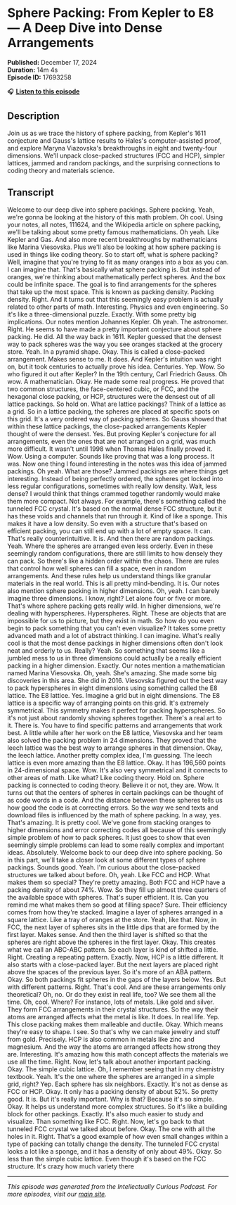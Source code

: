# Sphere Packing: From Kepler to E8 — A Deep Dive into Dense Arrangements

**Published:** December 17, 2024  
**Duration:** 14m 4s  
**Episode ID:** 17693258

🎧 **[Listen to this episode](https://intellectuallycurious.buzzsprout.com/2529712/episodes/17693258-sphere-packing-from-kepler-to-e8-—-a-deep-dive-into-dense-arrangements)**

## Description

Join us as we trace the history of sphere packing, from Kepler's 1611 conjecture and Gauss's lattice results to Hales's computer-assisted proof, and explore Maryna Viazovska's breakthroughs in eight and twenty-four dimensions. We'll unpack close-packed structures (FCC and HCP), simpler lattices, jammed and random packings, and the surprising connections to coding theory and materials science.

## Transcript

Welcome to our deep dive into sphere packings. Sphere packing. Yeah, we're gonna be looking at the history of this math problem. Oh cool. Using your notes, all notes, 111624, and the Wikipedia article on sphere packing, we'll be talking about some pretty famous mathematicians. Oh yeah. Like Kepler and Gas. And also more recent breakthroughs by mathematicians like Marina Viesovska. Plus we'll also be looking at how sphere packing is used in things like coding theory. So to start off, what is sphere packing? Well, imagine that you're trying to fit as many oranges into a box as you can. I can imagine that. That's basically what sphere packing is. But instead of oranges, we're thinking about mathematically perfect spheres. And the box could be infinite space. The goal is to find arrangements for the spheres that take up the most space. This is known as packing density. Packing density. Right. And it turns out that this seemingly easy problem is actually related to other parts of math. Interesting. Physics and even engineering. So it's like a three-dimensional puzzle. Exactly. With some pretty big implications. Our notes mention Johannes Kepler. Oh yeah. The astronomer. Right. He seems to have made a pretty important conjecture about sphere packing. He did. All the way back in 1611. Kepler guessed that the densest way to pack spheres was the way you see oranges stacked at the grocery store. Yeah. In a pyramid shape. Okay. This is called a close-packed arrangement. Makes sense to me. It does. And Kepler's intuition was right on, but it took centuries to actually prove his idea. Centuries. Yep. Wow. So who figured it out after Kepler? In the 19th century, Carl Friedrich Gauss. Oh wow. A mathematician. Okay. He made some real progress. He proved that two common structures, the face-centered cubic, or FCC, and the hexagonal close packing, or HCP, structures were the densest out of all lattice packings. So hold on. What are lattice packings? Think of a lattice as a grid. So in a lattice packing, the spheres are placed at specific spots on this grid. It's a very ordered way of packing spheres. So Gauss showed that within these lattice packings, the close-packed arrangements Kepler thought of were the densest. Yes. But proving Kepler's conjecture for all arrangements, even the ones that are not arranged on a grid, was much more difficult. It wasn't until 1998 when Thomas Hales finally proved it. Wow. Using a computer. Sounds like proving that was a long process. It was. Now one thing I found interesting in the notes was this idea of jammed packings. Oh yeah. What are those? Jammed packings are where things get interesting. Instead of being perfectly ordered, the spheres get locked into less regular configurations, sometimes with really low density. Wait, less dense? I would think that things crammed together randomly would make them more compact. Not always. For example, there's something called the tunneled FCC crystal. It's based on the normal dense FCC structure, but it has these voids and channels that run through it. Kind of like a sponge. This makes it have a low density. So even with a structure that's based on efficient packing, you can still end up with a lot of empty space. It can. That's really counterintuitive. It is. And then there are random packings. Yeah. Where the spheres are arranged even less orderly. Even in these seemingly random configurations, there are still limits to how densely they can pack. So there's like a hidden order within the chaos. There are rules that control how well spheres can fill a space, even in random arrangements. And these rules help us understand things like granular materials in the real world. This is all pretty mind-bending. It is. Our notes also mention sphere packing in higher dimensions. Oh, yeah. I can barely imagine three dimensions. I know, right? Let alone four or five or more. That's where sphere packing gets really wild. In higher dimensions, we're dealing with hyperspheres. Hyperspheres. Right. These are objects that are impossible for us to picture, but they exist in math. So how do you even begin to pack something that you can't even visualize? It takes some pretty advanced math and a lot of abstract thinking. I can imagine. What's really cool is that the most dense packings in higher dimensions often don't look neat and orderly to us. Really? Yeah. So something that seems like a jumbled mess to us in three dimensions could actually be a really efficient packing in a higher dimension. Exactly. Our notes mention a mathematician named Marina Viesovska. Oh, yeah. She's amazing. She made some big discoveries in this area. She did in 2016. Viesovska figured out the best way to pack hyperspheres in eight dimensions using something called the E8 lattice. The E8 lattice. Yes. Imagine a grid but in eight dimensions. The E8 lattice is a specific way of arranging points on this grid. It's extremely symmetrical. This symmetry makes it perfect for packing hyperspheres. So it's not just about randomly shoving spheres together. There's a real art to it. There is. You have to find specific patterns and arrangements that work best. A little while after her work on the E8 lattice, Viesovska and her team also solved the packing problem in 24 dimensions. They proved that the leech lattice was the best way to arrange spheres in that dimension. Okay, the leech lattice. Another pretty complex idea, I'm guessing. The leech lattice is even more amazing than the E8 lattice. Okay. It has 196,560 points in 24-dimensional space. Wow. It's also very symmetrical and it connects to other areas of math. Like what? Like coding theory. Hold on. Sphere packing is connected to coding theory. Believe it or not, they are. Wow. It turns out that the centers of spheres in certain packings can be thought of as code words in a code. And the distance between these spheres tells us how good the code is at correcting errors. So the way we send texts and download files is influenced by the math of sphere packing. In a way, yes. That's amazing. It is pretty cool. We've gone from stacking oranges to higher dimensions and error correcting codes all because of this seemingly simple problem of how to pack spheres. It just goes to show that even seemingly simple problems can lead to some really complex and important ideas. Absolutely. Welcome back to our deep dive into sphere packing. So in this part, we'll take a closer look at some different types of sphere packings. Sounds good. Yeah. I'm curious about the close-packed structures we talked about before. Oh, yeah. Like FCC and HCP. What makes them so special? They're pretty amazing. Both FCC and HCP have a packing density of about 74%. Wow. So they fill up almost three quarters of the available space with spheres. That's super efficient. It is. Can you remind me what makes them so good at filling space? Sure. Their efficiency comes from how they're stacked. Imagine a layer of spheres arranged in a square lattice. Like a tray of oranges at the store. Yeah, like that. Now, in FCC, the next layer of spheres sits in the little dips that are formed by the first layer. Makes sense. And then the third layer is shifted so that the spheres are right above the spheres in the first layer. Okay. This creates what we call an ABC-ABC pattern. So each layer is kind of shifted a little. Right. Creating a repeating pattern. Exactly. Now, HCP is a little different. It also starts with a close-packed layer. But the next layers are placed right above the spaces of the previous layer. So it's more of an ABA pattern. Okay. So both packings fit spheres in the gaps of the layers below. Yes. But with different patterns. Right. That's cool. And are these arrangements only theoretical? Oh, no. Or do they exist in real life, too? We see them all the time. Oh, cool. Where? For instance, lots of metals. Like gold and silver. They form FCC arrangements in their crystal structures. So the way their atoms are arranged affects what the metal is like. It does. In real life. Yep. This close packing makes them malleable and ductile. Okay. Which means they're easy to shape. I see. So that's why we can make jewelry and stuff from gold. Precisely. HCP is also common in metals like zinc and magnesium. And the way the atoms are arranged affects how strong they are. Interesting. It's amazing how this math concept affects the materials we use all the time. Right. Now, let's talk about another important packing. Okay. The simple cubic lattice. Oh, I remember seeing that in my chemistry textbook. Yeah. It's the one where the spheres are arranged in a simple grid, right? Yep. Each sphere has six neighbors. Exactly. It's not as dense as FCC or HCP. Okay. It only has a packing density of about 52%. So pretty good. It is. But it's really important. Why is that? Because it's so simple. Okay. It helps us understand more complex structures. So it's like a building block for other packings. Exactly. It's also much easier to study and visualize. Than something like FCC. Right. Now, let's go back to that tunneled FCC crystal we talked about before. Okay. The one with all the holes in it. Right. That's a good example of how even small changes within a type of packing can totally change the density. The tunneled FCC crystal looks a lot like a sponge, and it has a density of only about 49%. Okay. So less than the simple cubic lattice. Even though it's based on the FCC structure. It's crazy how much variety there

---
*This episode was generated from the Intellectually Curious Podcast. For more episodes, visit our [main site](https://intellectuallycurious.buzzsprout.com).*
